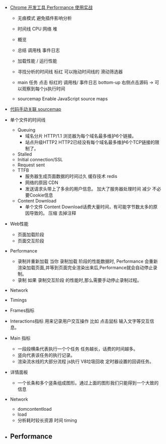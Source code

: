 * [Chrome 开发工具 Performance 使用实战](https://github.com/Sanotsu/web-beginner/blob/master/documents/11-others/web-base-chrome-performance-devtool.md)
    - 无痕模式 避免插件影响分析
    - 时间线  CPU 网络 堆
    - 概览
    - 总结  调用栈  事件日志

    - 加载性能 / 运行性能
    - 寻找分析的时间线  标红  可以拖动时间线的 滑动筛选器
    - main 任务  点击 标红的  调用栈/ 事件日志  bottom-up  右侧点击源码 -> 可以观察到每个js执行时间
    - sourcemap    Enable JavaScript source maps

* [代码手动关联 sourcemap](https://juejin.cn/book/7070324244772716556/section/7071922380695666727#heading-5)

* 单个文件的时间线
    - Queuing  
        - 域名分片   HTTP/1.1 浏览器为每个域名最多维护6个链接。 
        - 站点升级HTTP2  HTTP2已经没有每个域名最多维护6个TCP链接的限制了。
    - Stalled
    - Initial connection/SSL
    - Request sent
    - TTFB
        - 服务器生成页面数据的时间过久   缓存技术 redis
        - 网络的原因    CDN
        - 发送请求头带上了多余的用户信息。   加大了服务器处理时间  减少 不必要Cookie信息
    - Content Download
        - 单个文件 Content Download话费大量时间，有可能字节数太多的原因导致的。  压缩 去掉注释

* Web性能
    - 页面加载阶段
    - 页面交互阶段

* Performance
    -  录制并重新加载 当你 录制加载 阶段的性能数据时, Performance 会重新渲染加载页面,并等到页面完全渲染出来后,Performance就会自动停止录制。
    - 录制 如果 录制交互阶段 的性能时,那么需要手动停止录制过程。

* Network
* Timings
* Frames指标
* Interactions指标  用来记录用户交互操作  比如 点击鼠标 输入文字等交互信息。
* Main 指标
    - 一段段横条代表执行一个个任务 任务越长，话费的时间越多。
    - 竖向代表该任务的执行记录。
    - 渲染流水线的大部分流程  js执行  V8垃圾回收  定时器设置的回调任务。

* 详情面板    
    - 一个长条和多个竖条组成图形。通过上面的图形我们只能得到一个大致的信息




* Network
    - domcontentload 
    - load
    - 分析耗时较长资源 时间  timing

* Performance
    - 